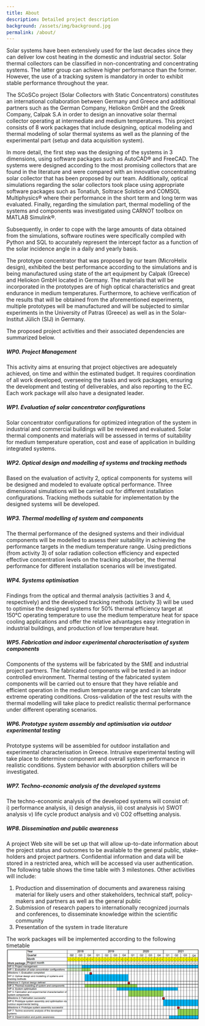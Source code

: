 ```yaml
---
title: About
description: Detailed project description
background: /assets/img/background.jpg
permalink: /about/
---
```



Solar systems have been extensively used for the last decades since they can
deliver low cost heating in the domestic and industrial sector.
Solar thermal collectors can be classified in non-concentrating and
concentrating systems.
The latter group can achieve higher performance than the former.
However, the use of a tracking system is mandatory in order to exhibit stable
performance throughout the year.  

The SCoSCo project (Solar Collectors with Static Concentrators) constitutes an
international collaboration between Germany and Greece and additional partners
such as the German Company, Heliokon GmbH and the Greek Company, Calpak S.A
in order to design an innovative solar thermal collector operating at
intermediate and medium temperatures.
This project consists of 8 work packages that include designing, optical
modeling and thermal modeling of solar thermal systems as well as the planning
of the experimental part (setup and data acquisition system).

In more detail, the first step was the designing of the systems in 3 dimensions,
using software packages such as AutoCAD® and FreeCAD.
The systems were designed according to the most promising collectors that are
found in the literature and were compared with an innovative concentrating
solar collector that has been proposed by our team.
Additionally, optical simulations regarding the solar collectors took place
using appropriate software packages such as Tonatiuh, Soltrace Solstice and
COMSOL Multiphysics® where their performance in the short term and long term
was evaluated.
Finally, regarding the simulation part, thermal modelling of the systems and
components was investigated using CARNOT toolbox on MATLAB Simulink®.

Subsequently, in order to cope with the large amounts of data obtained from the
simulations, software routines were specifically compiled with Python and SQL
to accurately represent the intercept factor as a function of the solar
incidence angle in a daily and yearly basis.  

The prototype concentrator that was proposed by our team (MicroHelix design),
exhibited the best performance according to the simulations and is being
manufactured using state of the art equipment by Calpak (Greece) and
Heliokon GmbH located in Germany.
The materials that will be incorporated in
the prototypes are of high optical characteristics and great endurance in
medium temperatures.
Furthermore, to achieve verification of the results that will be obtained from
the aforementioned experiments, multiple prototypes will be manufactured and
will be subjected to similar experiments in the University of Patras (Greece)
as well as in the Solar-Institut Jülich (SIJ) in Germany.

The proposed project activities and their associated dependencies are summarized
below.

##### WP0. Project Management

This activity aims at ensuring that project objectives are adequately achieved,
on time and within the estimated budget.
It requires coordination of all work developed, overseeing the tasks and work
packages, ensuring the development and testing of deliverables, and also
reporting to the EC.
Each work package will also have a designated leader.

##### WP1. Evaluation of solar concentrator configurations

Solar concentrator configurations for optimized integration of the system in  
industrial and commercial buildings will be reviewed and evaluated.
Solar thermal components and materials will be assessed in terms of suitability
for medium temperature operation, cost and ease of application in building
integrated systems.

##### WP2. Optical design and modelling of systems and tracking methods

Based on the evaluation of activity 2, optical components for systems will be
designed and modeled to evaluate optical performance.
Three dimensional simulations will be carried out for different installation
configurations.
Tracking methods suitable for implementation by the designed systems will be
developed.

##### WP3. Thermal modelling of system and components

The thermal performance of the designed systems and their individual components
will be modelled to assess their suitability in achieving the performance
targets in the medium temperature range.
Using predictions (from activity 3) of solar radiation collection efficiency
and expected effective concentration levels on the tracking absorber, the
thermal performance for different installation scenarios will be investigated.


##### WP4. Systems optimisation

Findings from the optical and thermal analysis (activities 3 and 4,
respectively) and the developed tracking methods (activity 3) will be used
to optimise the designed systems for 50% thermal efficiency target at 150°C
operating temperature to use the medium temperature heat for space cooling
applications and offer the relative advantages easy integration in industrial
buildings, and production of low temperature heat.

##### WP5. Fabrication and indoor experimental characterisation of system components

Components of the systems will be fabricated by the SME and industrial project
partners.
The fabricated components will be tested in an indoor controlled environment.
Thermal testing of the fabricated system components will be carried out to
ensure that they have reliable and efficient operation in the medium
temperature range and can tolerate extreme operating conditions.
Cross-validation of the test results with the thermal modelling will take
place to predict realistic thermal performance under different operating
scenarios.

##### WP6. Prototype system assembly and optimisation via outdoor experimental testing

Prototype systems will be assembled for outdoor installation and experimental
characterisation in Greece. Intrusive experimental testing will take place to
determine component and overall system performance in realistic conditions.
System behavior with absorption chillers will be investigated.

##### WP7. Techno-economic analysis of the developed systems
The techno-economic analysis of the developed systems will consist of:  
i)  performance analysis, ii) design analysis, iii) cost analysis
iv) SWOT analysis v) life cycle product analysis and
vi) CO2 offsetting analysis.

##### WP8. Dissemination and public awareness

A project Web site will be set up that will allow up-to-date information about
the project status and outcomes to be available to the general public,
stake-holders and project partners.
Confidential information and data will be stored in a restricted area, which
will be accessed via user authentication.
The following table shows the time table with 3 milestones.
Other activities will include:
1. Production and dissemination of documents and awareness raising material for
likely users and other stakeholders, technical staff, policy-makers and
partners as well as the general public
2. Submission of research papers to internationally recognized
journals and conferences, to disseminate knowledge within the scientific
community
3. Presentation of the system in trade literature


The work packages will be implemented according to the following timetable
![alt text](/assets/img/timetable.png)
